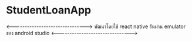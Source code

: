 # StudentLoanApp
<------------------------------->
พัฒนาโดยใช้ react native รันผ่าน emulator ของ android studio
<------------------------------->

